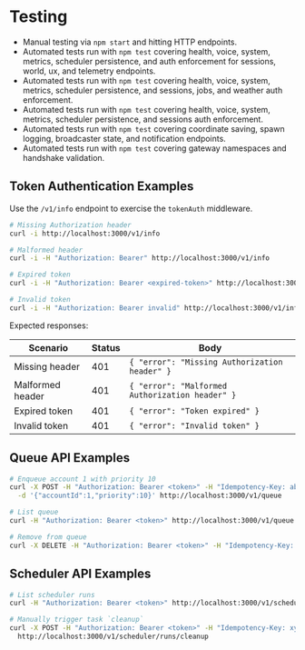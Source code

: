 # Testing

- Manual testing via `npm start` and hitting HTTP endpoints.
- Automated tests run with `npm test` covering health, voice, system, metrics, scheduler persistence, and auth enforcement for sessions, world, ux, and telemetry endpoints.
- Automated tests run with `npm test` covering health, voice, system, metrics, scheduler persistence, and sessions, jobs, and weather auth enforcement.
- Automated tests run with `npm test` covering health, voice, system, metrics, scheduler persistence, and sessions auth enforcement.
- Automated tests run with `npm test` covering coordinate saving, spawn logging, broadcaster state, and notification endpoints.
- Automated tests run with `npm test` covering gateway namespaces and handshake validation.

## Token Authentication Examples

Use the `/v1/info` endpoint to exercise the `tokenAuth` middleware.

```sh
# Missing Authorization header
curl -i http://localhost:3000/v1/info

# Malformed header
curl -i -H "Authorization: Bearer" http://localhost:3000/v1/info

# Expired token
curl -i -H "Authorization: Bearer <expired-token>" http://localhost:3000/v1/info

# Invalid token
curl -i -H "Authorization: Bearer invalid" http://localhost:3000/v1/info
```

Expected responses:

| Scenario                | Status | Body                                |
|-------------------------|--------|-------------------------------------|
| Missing header          | 401    | `{ "error": "Missing Authorization header" }` |
| Malformed header        | 401    | `{ "error": "Malformed Authorization header" }` |
| Expired token           | 401    | `{ "error": "Token expired" }` |
| Invalid token           | 401    | `{ "error": "Invalid token" }` |

## Queue API Examples

```sh
# Enqueue account 1 with priority 10
curl -X POST -H "Authorization: Bearer <token>" -H "Idempotency-Key: abc" -H "Content-Type: application/json" \
  -d '{"accountId":1,"priority":10}' http://localhost:3000/v1/queue

# List queue
curl -H "Authorization: Bearer <token>" http://localhost:3000/v1/queue

# Remove from queue
curl -X DELETE -H "Authorization: Bearer <token>" -H "Idempotency-Key: def" http://localhost:3000/v1/queue/1
```

## Scheduler API Examples

```sh
# List scheduler runs
curl -H "Authorization: Bearer <token>" http://localhost:3000/v1/scheduler/runs

# Manually trigger task `cleanup`
curl -X POST -H "Authorization: Bearer <token>" -H "Idempotency-Key: xyz" \
  http://localhost:3000/v1/scheduler/runs/cleanup
```

